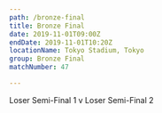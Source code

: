 ```yaml
---
path: /bronze-final
title: Bronze Final
date: 2019-11-01T09:00Z
endDate: 2019-11-01T10:20Z
locationName: Tokyo Stadium, Tokyo
group: Bronze Final
matchNumber: 47

---
```

Loser Semi-Final 1 v Loser Semi-Final 2